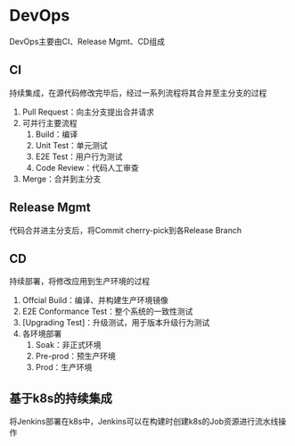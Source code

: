 # DevOps
DevOps主要由CI、Release Mgmt、CD组成

## CI
持续集成，在源代码修改完毕后，经过一系列流程将其合并至主分支的过程
1. Pull Request：向主分支提出合并请求
2. 可并行主要流程
   1. Build：编译
   2. Unit Test：单元测试
   3. E2E Test：用户行为测试
   4. Code Review：代码人工审查
3. Merge：合并到主分支

## Release Mgmt
代码合并进主分支后，将Commit cherry-pick到各Release Branch

## CD
持续部署，将修改应用到生产环境的过程
1. Offcial Build：编译、并构建生产环境镜像
2. E2E Conformance Test：整个系统的一致性测试
3. [Upgrading Test]：升级测试，用于版本升级行为测试
4. 各环境部署
   1. Soak：非正式环境
   2. Pre-prod：预生产环境
   3. Prod：生产环境

## 基于k8s的持续集成
将Jenkins部署在k8s中，Jenkins可以在构建时创建k8s的Job资源进行流水线操作